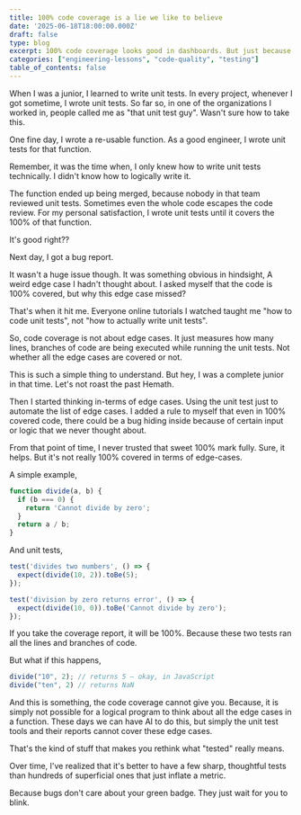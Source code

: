 ```yaml
---
title: 100% code coverage is a lie we like to believe
date: '2025-06-18T18:00:00.000Z'
draft: false
type: blog
excerpt: 100% code coverage looks good in dashboards. But just because every line ran doesn't mean every edge case was truly tested.
categories: ["engineering-lessons", "code-quality", "testing"]
table_of_contents: false
---
```


When I was a junior, I learned to write unit tests. In every project, whenever I got sometime, I wrote unit tests. So far so, in one of the organizations I worked in, people called me as "that unit test guy". Wasn't sure how to take this.

One fine day, I wrote a re-usable function. As a good engineer, I wrote unit tests for that function.

Remember, it was the time when, I only knew how to write unit tests technically. I didn't know how to logically write it.

The function ended up being merged, because nobody in that team reviewed unit tests. Sometimes even the whole code escapes the code review. For my personal satisfaction, I wrote unit tests until it covers the 100% of that function.

It's good right??

Next day, I got a bug report.

It wasn't a huge issue though. It was something obvious in hindsight, A weird edge case I hadn't thought about. I asked myself that the code is 100% covered, but why this edge case missed?

That's when it hit me. Everyone online tutorials I watched taught me "how to code unit tests", not "how to actually write unit tests".

So, code coverage is not about edge cases. It just measures how many lines, branches of code are being executed while running the unit tests. Not whether all the edge cases are covered or not.

This is such a simple thing to understand. But hey, I was a complete junior in that time. Let's not roast the past Hemath.

Then I started thinking in-terms of edge cases. Using the unit test just to automate the list of edge cases. I added a rule to myself that even in 100% covered code, there could be a bug hiding inside because of certain input or logic that we never thought about.

From that point of time, I never trusted that sweet 100% mark fully. Sure, it helps. But it's not really 100% covered in terms of edge-cases.

A simple example,

```js
function divide(a, b) {
  if (b === 0) {
    return 'Cannot divide by zero';
  }
  return a / b;
}
```

And unit tests,
```js
test('divides two numbers', () => {
  expect(divide(10, 2)).toBe(5);
});

test('division by zero returns error', () => {
  expect(divide(10, 0)).toBe('Cannot divide by zero');
});
```

If you take the coverage report, it will be 100%. Because these two tests ran all the lines and branches of code.

But what if this happens,
```js
divide("10", 2); // returns 5 — okay, in JavaScript
divide("ten", 2) // returns NaN
```

And this is something, the code coverage cannot give you. Because, it is simply not possible for a logical program to think about all the edge cases in a function. These days we can have AI to do this, but simply the unit test tools and their reports cannot cover these edge cases.

That's the kind of stuff that makes you rethink what "tested" really means.

Over time, I've realized that it's better to have a few sharp, thoughtful tests than hundreds of superficial ones that just inflate a metric.

Because bugs don't care about your green badge. They just wait for you to blink.